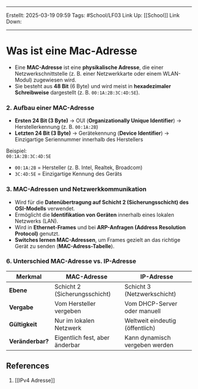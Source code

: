 
--- 
Erstellt: 2025-03-19    09:59 
Tags: #School/LF03 
Link Up: [[School]]
Link Down:

--- 
# Was ist eine Mac-Adresse
- Eine **MAC-Adresse** ist eine **physikalische Adresse**, die einer Netzwerkschnittstelle (z. B. einer Netzwerkkarte oder einem WLAN-Modul) zugewiesen wird.
- Sie besteht aus **48 Bit** (6 Byte) und wird meist in **hexadezimaler Schreibweise** dargestellt (z. B. `00:1A:2B:3C:4D:5E`).

### **2. Aufbau einer MAC-Adresse**
- **Ersten 24 Bit (3 Byte)** → OUI (**Organizationally Unique Identifier**) → Herstellerkennung (z. B. `00:1A:2B`)
- **Letzten 24 Bit (3 Byte)** → Gerätekennung (**Device Identifier**) → Einzigartige Seriennummer innerhalb des Herstellers

Beispiel:  
`00:1A:2B:3C:4D:5E`
- `00:1A:2B` = Hersteller (z. B. Intel, Realtek, Broadcom)
- `3C:4D:5E` = Einzigartige Kennung des Geräts

### **3. MAC-Adressen und Netzwerkkommunikation**
- Wird für die **Datenübertragung auf Schicht 2 (Sicherungsschicht) des OSI-Modells** verwendet.
- Ermöglicht die **Identifikation von Geräten** innerhalb eines lokalen Netzwerks (LAN).
- Wird in **Ethernet-Frames** und bei **ARP-Anfragen (Address Resolution Protocol)** genutzt.
- **Switches lernen MAC-Adressen**, um Frames gezielt an das richtige Gerät zu senden (**MAC-Adress-Tabelle**).

### **6. Unterschied MAC-Adresse vs. IP-Adresse**

|**Merkmal**|**MAC-Adresse**|**IP-Adresse**|
|---|---|---|
|**Ebene**|Schicht 2 (Sicherungsschicht)|Schicht 3 (Netzwerkschicht)|
|**Vergabe**|Vom Hersteller vergeben|Vom DHCP-Server oder manuell|
|**Gültigkeit**|Nur im lokalen Netzwerk|Weltweit eindeutig (öffentlich)|
|**Veränderbar?**|Eigentlich fest, aber änderbar|Kann dynamisch vergeben werden|

## References
1. [[IPv4 Adresse]]
